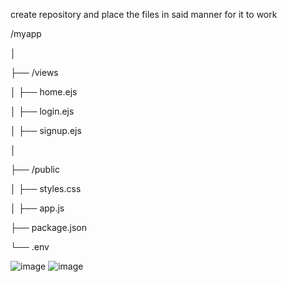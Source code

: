create repository and place the files in said manner for it to work



/myapp

│

├── /views

│   ├── home.ejs

│   ├── login.ejs

│   ├── signup.ejs

│

├── /public

│   ├── styles.css

│
├── app.js

├── package.json

└── .env

![image](https://github.com/user-attachments/assets/c5ef661e-07b0-4b63-9986-161aa3f2ed8e)
![image](https://github.com/user-attachments/assets/d42ae21e-d9f5-49cc-970b-5846d9ab0a09)

